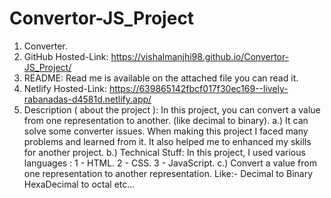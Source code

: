 # Convertor-JS_Project
1. Converter.
2. GitHub Hosted-Link:  https://vishalmanjhi98.github.io/Convertor-JS_Project/
3. README: Read me is available on the attached file you can read it.
4. Netlify Hosted-Link: https://639865142fbcf017f30ec169--lively-rabanadas-d4581d.netlify.app/
5. Description ( about the project ): In this project, you can convert a value from one representation to another. (like decimal to binary).
a.) It can solve some converter issues. When making this project I faced many problems and learned from it. It also helped me to enhanced my skills 
     for another project.
b.) Technical Stuff: In this project, I used various languages :
   1 - HTML.
   2 - CSS.
   3 - JavaScript.
c.) Convert a value from one representation to another representation. 
     Like:-
              Decimal to Binary
              HexaDecimal to octal
              etc...

